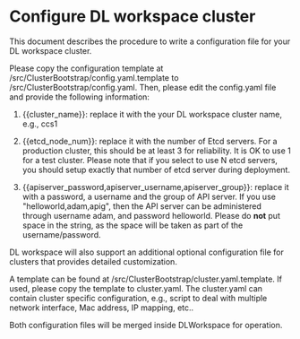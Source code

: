 # Configure DL workspace cluster

This document describes the procedure to write a configuration file for your DL workspace cluster. 

Please copy the configuration template at /src/ClusterBootstrap/config.yaml.template to /src/ClusterBootstrap/config.yaml. Then, please edit the config.yaml file and provide the following information:

1. {{cluster_name}}: replace it with the your DL workspace cluster name, e.g., ccs1

2. {{etcd_node_num}}: replace it with the number of Etcd servers. For a production cluster, this should be at least 3 for reliability. It is OK to use 1 for a test cluster. Please note that if you select to use N etcd servers, you should setup exactly that number of etcd server during deployment. 

3. {{apiserver_password,apiserver_username,apiserver_group}}: replace it with a password, a username and the group of API server. If you use "helloworld,adam,apig", then the API server can be administered through username adam, and password helloworld. Please do **__not__** put space in the string, as the space will be taken as part of the username/password.  

DL workspace will also support an additional optional configuration file for clusters that provides detailed customization. 

A template can be found at /src/ClusterBootstrap/cluster.yaml.template. If used, please copy the template to cluster.yaml. The cluster.yaml can contain cluster specific configuration, e.g., script to deal with multiple network interface, Mac address, IP mapping, etc..

Both configuration files will be merged inside DLWorkspace for operation. 
